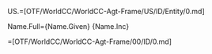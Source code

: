 
US.=[OTF/WorldCC/WorldCC-Agt-Frame/US/ID/Entity/0.md]

Name.Full={Name.Given} {Name.Inc}

=[OTF/WorldCC/WorldCC-Agt-Frame/00/ID/0.md]
